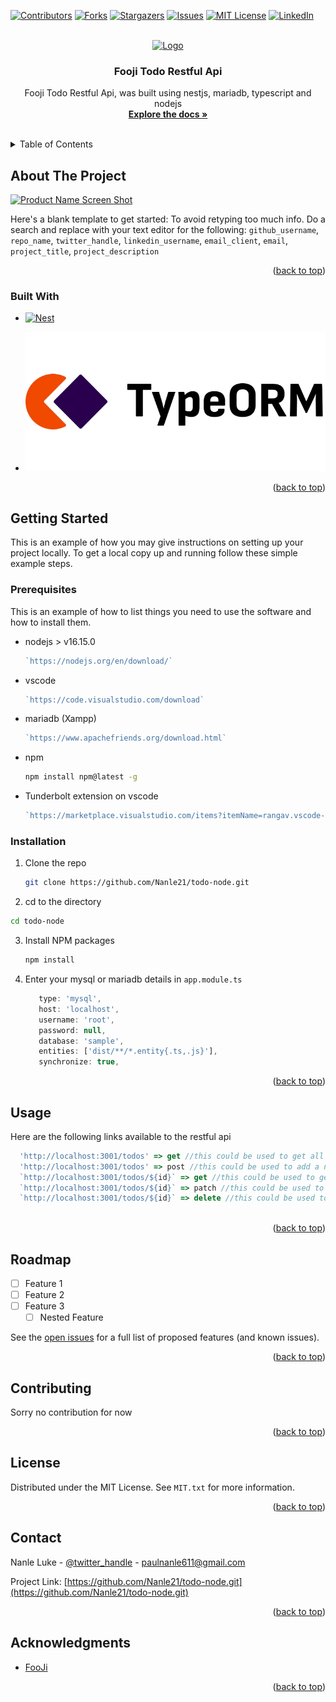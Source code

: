<!-- Improved compatibility of back to top link: See: https://github.com/othneildrew/Best-README-Template/pull/73 -->
<a name="readme-top"></a>
<!--
*** Thanks for checking out the Best-README-Template. If you have a suggestion
*** that would make this better, please fork the repo and create a pull request
*** or simply open an issue with the tag "enhancement".
*** Don't forget to give the project a star!
*** Thanks again! Now go create something AMAZING! :D
-->



<!-- PROJECT SHIELDS -->
<!--
*** I'm using markdown "reference style" links for readability.
*** Reference links are enclosed in brackets [ ] instead of parentheses ( ).
*** See the bottom of this document for the declaration of the reference variables
*** for contributors-url, forks-url, etc. This is an optional, concise syntax you may use.
*** https://www.markdownguide.org/basic-syntax/#reference-style-links
-->
[![Contributors][contributors-shield]][contributors-url]
[![Forks][forks-shield]][forks-url]
[![Stargazers][stars-shield]][stars-url]
[![Issues][issues-shield]][issues-url]
[![MIT License][license-shield]][license-url]
[![LinkedIn][linkedin-shield]][linkedin-url]



<!-- PROJECT LOGO -->
<br />
<div align="center">
  <a href="https://github.com/github_username/repo_name">
    <img src="images/logo.png" alt="Logo" width="80" height="80">
  </a>

<h3 align="center">Fooji Todo Restful Api</h3>

  <p align="center">
    Fooji Todo Restful Api, was built using nestjs, mariadb, typescript and nodejs
    <br />
    <a href="https://docs.nestjs.com/"><strong>Explore the docs »</strong></a>
    <br />
    <br />
    
  </p>
</div>



<!-- TABLE OF CONTENTS -->
<details>
  <summary>Table of Contents</summary>
  <ol>
    <li>
      <a href="#about-the-project">About The Project</a>
      <ul>
        <li><a href="#built-with">Built With</a></li>
      </ul>
    </li>
    <li>
      <a href="#getting-started">Getting Started</a>
      <ul>
        <li><a href="#prerequisites">Prerequisites</a></li>
        <li><a href="#installation">Installation</a></li>
      </ul>
    </li>
    <li><a href="#usage">Usage</a></li>
    <li><a href="#roadmap">Roadmap</a></li>
    <li><a href="#contributing">Contributing</a></li>
    <li><a href="#license">License</a></li>
    <li><a href="#contact">Contact</a></li>
    <li><a href="#acknowledgments">Acknowledgments</a></li>
  </ol>
</details>



<!-- ABOUT THE PROJECT -->
## About The Project

[![Product Name Screen Shot][product-screenshot]](https://example.com)

Here's a blank template to get started: To avoid retyping too much info. Do a search and replace with your text editor for the following: `github_username`, `repo_name`, `twitter_handle`, `linkedin_username`, `email_client`, `email`, `project_title`, `project_description`

<p align="right">(<a href="#readme-top">back to top</a>)</p>



### Built With

* [![Nest][Nest.js]][Nest-url]
<!-- * [![TypeScript][TypeScript]][TrypeScript]
* [![Nodejs][Nodejs]][Nodejs] -->
* [![TypeOrm][typeorm.io]][typeorm.io-url]

<p align="right">(<a href="#readme-top">back to top</a>)</p>



<!-- GETTING STARTED -->
## Getting Started

This is an example of how you may give instructions on setting up your project locally.
To get a local copy up and running follow these simple example steps.

### Prerequisites

This is an example of how to list things you need to use the software and how to install them.
* nodejs > v16.15.0
  ```js
  `https://nodejs.org/en/download/`
  ```
* vscode 
  ```js
  `https://code.visualstudio.com/download`
  ```
* mariadb (Xampp)
  ```js
  `https://www.apachefriends.org/download.html`
  ```
* npm
  ```sh
  npm install npm@latest -g
  ```
* Tunderbolt extension on vscode
  ```js
  `https://marketplace.visualstudio.com/items?itemName=rangav.vscode-thunder-client`
  ```

### Installation


1. Clone the repo
   ```sh
   git clone https://github.com/Nanle21/todo-node.git
   ```
2. cd to the directory
  ```sh
  cd todo-node
  ```
3. Install NPM packages
   ```sh
   npm install
   ```
4. Enter your mysql or mariadb details in `app.module.ts`
   ```js
      type: 'mysql',
      host: 'localhost',
      username: 'root',
      password: null,
      database: 'sample',
      entities: ['dist/**/*.entity{.ts,.js}'],
      synchronize: true,
   ```

<p align="right">(<a href="#readme-top">back to top</a>)</p>



<!-- USAGE EXAMPLES -->
## Usage

Here are the following links available to the restful api
```js
  'http://localhost:3001/todos' => get //this could be used to get all todos on the database
  'http://localhost:3001/todos' => post //this could be used to add a new todo to the database
  `http://localhost:3001/todos/${id}` => get //this could be used to get a specific item in the database
  `http://localhost:3001/todos/${id}` => patch //this could be used to edit a specific item in the database
  `http://localhost:3001/todos/${id}` => delete //this could be used to delete a specific item in the database
  
```

<p align="right">(<a href="#readme-top">back to top</a>)</p>



<!-- ROADMAP -->
## Roadmap

- [ ] Feature 1
- [ ] Feature 2
- [ ] Feature 3
    - [ ] Nested Feature

See the [open issues](https://github.com/github_username/repo_name/issues) for a full list of proposed features (and known issues).

<p align="right">(<a href="#readme-top">back to top</a>)</p>



<!-- CONTRIBUTING -->
## Contributing

Sorry no contribution for now

<p align="right">(<a href="#readme-top">back to top</a>)</p>



<!-- LICENSE -->
## License

Distributed under the MIT License. See `MIT.txt` for more information.

<p align="right">(<a href="#readme-top">back to top</a>)</p>



<!-- CONTACT -->
## Contact

Nanle Luke - [@twitter_handle](https://twitter.com/nanle_paul) - paulnanle611@gmail.com

Project Link: [https://github.com/Nanle21/todo-node.git](https://github.com/Nanle21/todo-node.git)

<p align="right">(<a href="#readme-top">back to top</a>)</p>



<!-- ACKNOWLEDGMENTS -->
## Acknowledgments

* [FooJi]()


<p align="right">(<a href="#readme-top">back to top</a>)</p>



<!-- MARKDOWN LINKS & IMAGES -->
<!-- https://www.markdownguide.org/basic-syntax/#reference-style-links -->
[contributors-shield]: https://img.shields.io/github/contributors/github_username/repo_name.svg?style=for-the-badge
[contributors-url]: https://github.com/github_username/repo_name/graphs/contributors
[forks-shield]: https://img.shields.io/github/forks/github_username/repo_name.svg?style=for-the-badge
[forks-url]: https://github.com/github_username/repo_name/network/members
[stars-shield]: https://img.shields.io/github/stars/github_username/repo_name.svg?style=for-the-badge
[stars-url]: https://github.com/github_username/repo_name/stargazers
[issues-shield]: https://img.shields.io/github/issues/github_username/repo_name.svg?style=for-the-badge
[issues-url]: https://github.com/github_username/repo_name/issues
[license-shield]: https://img.shields.io/github/license/github_username/repo_name.svg?style=for-the-badge
[license-url]: https://github.com/github_username/repo_name/blob/master/LICENSE.txt
[linkedin-shield]: https://img.shields.io/badge/-LinkedIn-black.svg?style=for-the-badge&logo=linkedin&colorB=555
[linkedin-url]: https://linkedin.com/in/linkedin_username
[product-screenshot]: images/screenshot.png
[Nest-url]: https://nestjs.com/
[Nest.js]:https://d33wubrfki0l68.cloudfront.net/e937e774cbbe23635999615ad5d7732decad182a/26072/logo-small.ede75a6b.svg
[typeorm.io-url]: https://typeorm.io/
[typeorm.io]:https://raw.githubusercontent.com/typeorm/typeorm/master/resources/logo_big.png